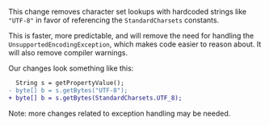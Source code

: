 This change removes character set lookups with hardcoded strings like `"UTF-8"` in favor of referencing the `StandardCharsets` constants.

This is faster, more predictable, and will remove the need for handling the `UnsupportedEncodingException`, which makes code easier to reason about. It will also remove compiler warnings.

Our changes look something like this:

```diff
  String s = getPropertyValue();
- byte[] b = s.getBytes("UTF-8");
+ byte[] b = s.getBytes(StandardCharsets.UTF_8);
```

Note: more changes related to exception handling may be needed.
